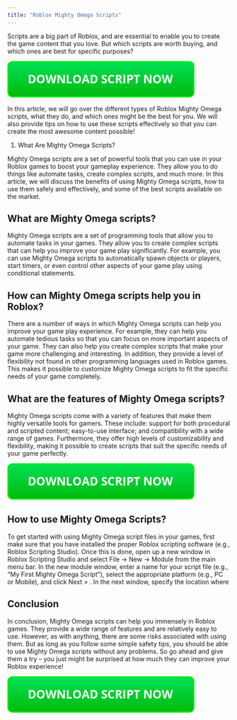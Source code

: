 ```yaml
---
title: "Roblox Mighty Omega Scripts"
---
```


Scripts are a big part of Roblox, and are essential to enable you to create the game content that you love. But which scripts are worth buying, and which ones are best for specific purposes?

[![script button](https://github.com/robloxpaste/robloxpaste.github.io/blob/main/script_button.png?raw=true)](https://rbxpaste.com/latest-script)


In this article, we will go over the different types of Roblox Mighty Omega scripts, what they do, and which ones might be the best for you. We will also provide tips on how to use these scripts effectively so that you can create the most awesome content possible!

1. What Are Mighty Omega Scripts?

Mighty Omega scripts are a set of powerful tools that you can use in your Roblox games to boost your gameplay experience. They allow you to do things like automate tasks, create complex scripts, and much more. In this article, we will discuss the benefits of using Mighty Omega scripts, how to use them safely and effectively, and some of the best scripts available on the market.

## What are Mighty Omega scripts? 
Mighty Omega scripts are a set of programming tools that allow you to automate tasks in your games. They allow you to create complex scripts that can help you improve your game play significantly. For example, you can use Mighty Omega scripts to automatically spawn objects or players, start timers, or even control other aspects of your game play using conditional statements.

## How can Mighty Omega scripts help you in Roblox? 
There are a number of ways in which Mighty Omega scripts can help you improve your game play experience. For example, they can help you automate tedious tasks so that you can focus on more important aspects of your game. They can also help you create complex scripts that make your game more challenging and interesting. In addition, they provide a level of flexibility not found in other programming languages used in Roblox games. This makes it possible to customize Mighty Omega scripts to fit the specific needs of your game completely.

## What are the features of Mighty Omega scripts? 
Mighty Omega scripts come with a variety of features that make them highly versatile tools for gamers. These include: support for both procedural and scripted content; easy-to-use interface; and compatibility with a wide range of games. Furthermore, they offer high levels of customizability and flexibility, making it possible to create scripts that suit the specific needs of your game perfectly.

[![script button](https://github.com/robloxpaste/robloxpaste.github.io/blob/main/script_button.png?raw=true)](https://rbxpaste.com/latest-script)

## How to use Mighty Omega Scripts? 
To get started with using Mighty Omega script files in your games, first make sure that you have installed the proper Roblox scripting software (e.g., Roblox Scripting Studio). Once this is done, open up a new window in Roblox Scripting Studio and select File -> New -> Module from the main menu bar. In the new module window, enter a name for your script file (e.g., “My First Mighty Omega Script”), select the appropriate platform (e.g., PC or Mobile), and click Next > . In the next window, specify the location where

## Conclusion

In conclusion, Mighty Omega scripts can help you immensely in Roblox games. They provide a wide range of features and are relatively easy to use. However, as with anything, there are some risks associated with using them. But as long as you follow some simple safety tips, you should be able to use Mighty Omega scripts without any problems. So go ahead and give them a try – you just might be surprised at how much they can improve your Roblox experience!

[![script button](https://github.com/robloxpaste/robloxpaste.github.io/blob/main/script_button.png?raw=true)](https://rbxpaste.com/latest-script)
